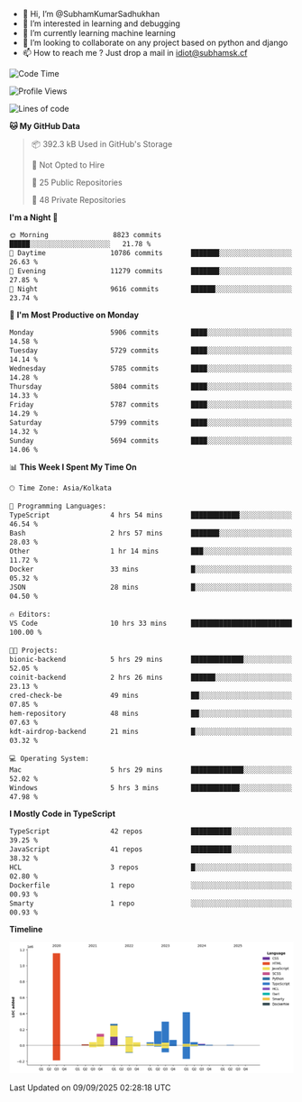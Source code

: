 - 👋 Hi, I’m @SubhamKumarSadhukhan
- 👀 I’m interested in learning and debugging
- 🌱 I’m currently learning machine learning
- 💞️ I’m looking to collaborate on any project based on python and django
- 📫 How to reach me ?
      Just drop a mail in idiot@subhamsk.cf

<!---
SubhamKumarSadhukhan/SubhamKumarSadhukhan is a ✨ special ✨ repository because its `README.md` (this file) appears on your GitHub profile.
You can click the Preview link to take a look at your changes.
--->


<!--START_SECTION:waka-->
![Code Time](http://img.shields.io/badge/Code%20Time-3%2C077%20hrs-blue)

![Profile Views](http://img.shields.io/badge/Profile%20Views-0-blue)

![Lines of code](https://img.shields.io/badge/From%20Hello%20World%20I%27ve%20Written-2.8%20million%20lines%20of%20code-blue)

**🐱 My GitHub Data** 

> 📦 392.3 kB Used in GitHub's Storage 
 > 
> 🚫 Not Opted to Hire
 > 
> 📜 25 Public Repositories 
 > 
> 🔑 48 Private Repositories 
 > 
**I'm a Night 🦉** 

```text
🌞 Morning                8823 commits        █████░░░░░░░░░░░░░░░░░░░░   21.78 % 
🌆 Daytime                10786 commits       ███████░░░░░░░░░░░░░░░░░░   26.63 % 
🌃 Evening                11279 commits       ███████░░░░░░░░░░░░░░░░░░   27.85 % 
🌙 Night                  9616 commits        ██████░░░░░░░░░░░░░░░░░░░   23.74 % 
```
📅 **I'm Most Productive on Monday** 

```text
Monday                   5906 commits        ████░░░░░░░░░░░░░░░░░░░░░   14.58 % 
Tuesday                  5729 commits        ████░░░░░░░░░░░░░░░░░░░░░   14.14 % 
Wednesday                5785 commits        ████░░░░░░░░░░░░░░░░░░░░░   14.28 % 
Thursday                 5804 commits        ████░░░░░░░░░░░░░░░░░░░░░   14.33 % 
Friday                   5787 commits        ████░░░░░░░░░░░░░░░░░░░░░   14.29 % 
Saturday                 5799 commits        ████░░░░░░░░░░░░░░░░░░░░░   14.32 % 
Sunday                   5694 commits        ████░░░░░░░░░░░░░░░░░░░░░   14.06 % 
```


📊 **This Week I Spent My Time On** 

```text
🕑︎ Time Zone: Asia/Kolkata

💬 Programming Languages: 
TypeScript               4 hrs 54 mins       ████████████░░░░░░░░░░░░░   46.54 % 
Bash                     2 hrs 57 mins       ███████░░░░░░░░░░░░░░░░░░   28.03 % 
Other                    1 hr 14 mins        ███░░░░░░░░░░░░░░░░░░░░░░   11.72 % 
Docker                   33 mins             █░░░░░░░░░░░░░░░░░░░░░░░░   05.32 % 
JSON                     28 mins             █░░░░░░░░░░░░░░░░░░░░░░░░   04.50 % 

🔥 Editors: 
VS Code                  10 hrs 33 mins      █████████████████████████   100.00 % 

🐱‍💻 Projects: 
bionic-backend           5 hrs 29 mins       █████████████░░░░░░░░░░░░   52.05 % 
coinit-backend           2 hrs 26 mins       ██████░░░░░░░░░░░░░░░░░░░   23.13 % 
cred-check-be            49 mins             ██░░░░░░░░░░░░░░░░░░░░░░░   07.85 % 
hem-repository           48 mins             ██░░░░░░░░░░░░░░░░░░░░░░░   07.63 % 
kdt-airdrop-backend      21 mins             █░░░░░░░░░░░░░░░░░░░░░░░░   03.32 % 

💻 Operating System: 
Mac                      5 hrs 29 mins       █████████████░░░░░░░░░░░░   52.02 % 
Windows                  5 hrs 3 mins        ████████████░░░░░░░░░░░░░   47.98 % 
```

**I Mostly Code in TypeScript** 

```text
TypeScript               42 repos            ██████████░░░░░░░░░░░░░░░   39.25 % 
JavaScript               41 repos            ██████████░░░░░░░░░░░░░░░   38.32 % 
HCL                      3 repos             █░░░░░░░░░░░░░░░░░░░░░░░░   02.80 % 
Dockerfile               1 repo              ░░░░░░░░░░░░░░░░░░░░░░░░░   00.93 % 
Smarty                   1 repo              ░░░░░░░░░░░░░░░░░░░░░░░░░   00.93 % 
```



**Timeline**

![Lines of Code chart](https://raw.githubusercontent.com/SubhamKumarSadhukhan/SubhamKumarSadhukhan/main/assets/bar_graph.png)


 Last Updated on 09/09/2025 02:28:18 UTC
<!--END_SECTION:waka-->
